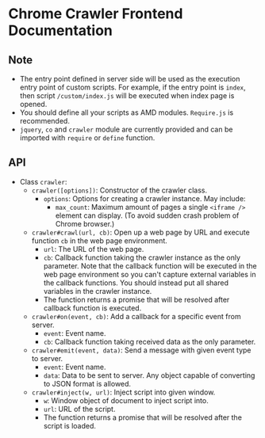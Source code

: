 # Chrome Crawler Frontend Documentation

## Note
* The entry point defined in server side will be used as the execution entry point of custom scripts. For example, if the entry point is `index`, then script `/custom/index.js` will be executed when index page is opened.
* You should define all your scripts as AMD modules. `Require.js` is recommended.
* `jquery`, `co` and `crawler` module are currently provided and can be imported with `require` or `define` function.

## API
* Class `crawler`:
  - `crawler([options])`: Constructor of the crawler class.
    + `options`: Options for creating a crawler instance. May include:
      * `max_count`: Maximum amount of pages a single `<iframe />` element can display. (To avoid sudden crash problem of Chrome browser.)
  - `crawler#crawl(url, cb)`: Open up a web page by URL and execute function `cb` in the web page environment.
    + `url`: The URL of the web page.
    + `cb`: Callback function taking the crawler instance as the only parameter. Note that the callback function will be executed in the web page environment so you can't capture external variables in the callback functions. You should instead put all shared variables in the crawler instance.
    + The function returns a promise that will be resolved after callback function is executed.
  - `crawler#on(event, cb)`: Add a callback for a specific event from server.
    + `event`: Event name.
    + `cb`: Callback function taking received data as the only parameter.
  - `crawler#emit(event, data)`: Send a message with given event type to server.
    + `event`: Event name.
    + `data`: Data to be sent to server. Any object capable of converting to JSON format is allowed.
  - `crawler#inject(w, url)`: Inject script into given window.
    + `w`: Window object of document to inject script into.
    + `url`: URL of the script.
    + The function returns a promise that will be resolved after the script is loaded.

